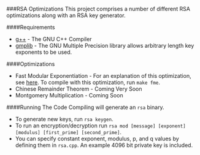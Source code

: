 ###RSA Optimizations
This project comprises a number of different RSA optimizations along with an RSA key generator.

####Requirements
* [g++](https://gcc.gnu.org/onlinedocs/gcc-3.3.6/gcc/G_002b_002b-and-GCC.html) - The GNU C++ Compiler
* [gmplib](https://gmplib.org/) - The GNU Multiple Precision library allows arbitrary length key exponents to be used.

####Optimizations
* Fast Modular Exponentiation - For an explanation of this optimization, see [here](https://www.khanacademy.org/computing/computer-science/cryptography/modarithmetic/a/fast-modular-exponentiation). To compile with this optimization, run `make fme`.
* Chinese Remainder Theorem - Coming Very Soon
* Montgomery Multiplication - Coming Soon

####Running The Code
Compiling will generate an `rsa` binary.
* To generate new keys, run `rsa keygen`.
* To run an encryption/decryption run `rsa mod [message] [exponent] [modulus] [first_prime] [second_prime]`.
* You can specify constant exponent, modulus, p, and q values by defining them in `rsa.cpp`. An example 4096 bit private key is included.
